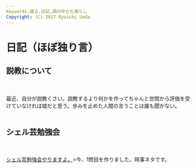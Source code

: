 ```yaml
---
Keywords:寝る,日記,頭の中だだ漏らし
Copyright: (C) 2017 Ryuichi Ueda
---
```

# 日記（ほぼ独り言）
<h2>説教について</h2><br />
<br />
最近、自分が説教くさい。説教するより何かを作ってちゃんと世間から評価を受けていなければ嘘だと思う。歩みを止めた人間の言うことは誰も聞かない。<br />
<br />
<h2>シェル芸勉強会</h2><br />
<br />
<a href="https://www.usptomo.com/PAGE=20151012USPSTUDY" target="_blank">シェル芸勉強会やりますよ。</a>>今、1問目を作りました。時事ネタです。<br />
<br />


